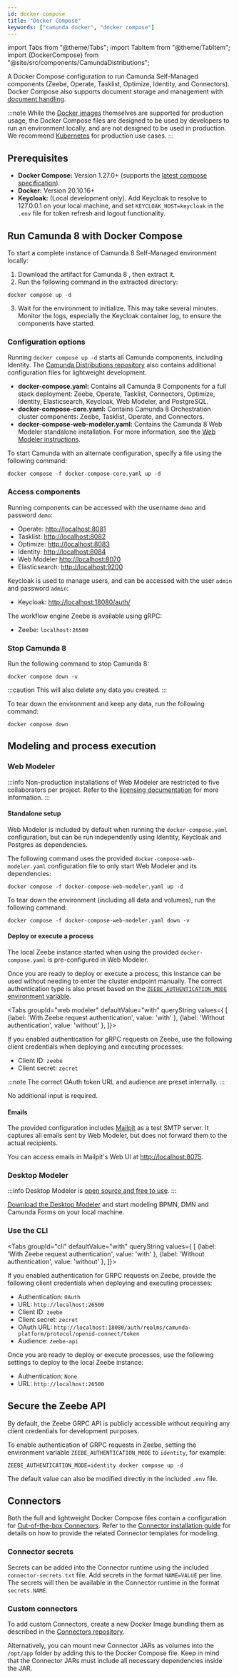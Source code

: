 ```yaml
---
id: docker-compose
title: "Docker Compose"
keywords: ["camunda docker", "docker compose"]
---
```


import Tabs from "@theme/Tabs";
import TabItem from "@theme/TabItem";
import {DockerCompose} from "@site/src/components/CamundaDistributions";

A Docker Compose configuration to run Camunda Self-Managed components (Zeebe, Operate, Tasklist, Optimize, Identity, and Connectors). Docker Compose also supports document storage and management with [document handling](/docs/self-managed/document-handling/overview.md).

:::note
While the [Docker images](/self-managed/setup/deploy/other/docker.md) themselves are supported for production usage, the Docker Compose files are designed to be used by developers to run an environment locally, and are not designed to be used in production. We recommend [Kubernetes](/self-managed/setup/install.md) for production use cases.
:::

## Prerequisites

- **Docker Compose:** Version 1.27.0+ (supports the [latest compose specification](https://docs.docker.com/compose/compose-file/)).
- **Docker:** Version 20.10.16+
- **Keycloak:** (Local development only). Add Keycloak to resolve to 127.0.0.1 on your local machine, and set `KEYCLOAK_HOST=keycloak` in the `.env` file for token refresh and logout functionality.

## Run Camunda 8 with Docker Compose

To start a complete instance of Camunda 8 Self-Managed environment locally:

1. Download the artifact for Camunda 8 <DockerCompose/>, then extract it.
2. Run the following command in the extracted directory:

```shell
docker compose up -d
```

3. Wait for the environment to initialize. This may take several minutes. Monitor the logs, especially the Keycloak container log, to ensure the components have started.

### Configuration options

Running `docker compose up -d` starts all Camunda components, including Identity. The [Camunda Distributions repository](https://github.com/camunda/camunda-distributions) also contains additional configuration files for lightweight development.

- **docker-compose.yaml:** Contains all Camunda 8 Components for a full stack deployment: Zeebe, Operate, Tasklist, Connectors, Optimize, Identity, Elasticsearch, Keycloak, Web Modeler, and PostgreSQL.
- **docker-compose-core.yaml:** Contains Camunda 8 Orchestration cluster components: Zeebe, Tasklist, Operate, and Connectors.
- **docker-compose-web-modeler.yaml:** Contains the Camunda 8 Web Modeler standalone installation. For more information, see the [Web Modeler instructions](#web-modeler).

To start Camunda with an alternate configuration, specify a file using the following command:

```shell
docker compose -f docker-compose-core.yaml up -d
```

### Access components

Running components can be accessed with the username `demo` and password `demo`:

- Operate: [http://localhost:8081](http://localhost:8081)
- Tasklist: [http://localhost:8082](http://localhost:8082)
- Optimize: [http://localhost:8083](http://localhost:8083)
- Identity: [http://localhost:8084](http://localhost:8084)
- Web Modeler [http://localhost:8070](http://localhost:8070)
- Elasticsearch: [http://localhost:9200](http://localhost:9200)

Keycloak is used to manage users, and can be accessed with the user `admin` and password `admin`:

- Keycloak: [http://localhost:18080/auth/](http://localhost:18080/auth/)

The workflow engine Zeebe is available using gRPC:

- Zeebe: `localhost:26500`

### Stop Camunda 8

Run the following command to stop Camunda 8:

```shell
docker compose down -v
```

:::caution
This will also delete any data you created.
:::

To tear down the environment and keep any data, run the following command:

```shell
docker compose down
```

## Modeling and process execution

### Web Modeler

:::info
Non-production installations of Web Modeler are restricted to five collaborators per project. Refer to the [licensing documentation](/reference/licenses.md) for more information.
:::

#### Standalone setup

Web Modeler is included by default when running the `docker-compose.yaml` configuration, but can be run independently using Identity, Keycloak and Postgres as dependencies.

The following command uses the provided `docker-compose-web-modeler.yaml` configuration file to only start Web Modeler and its dependencies:

```shell
docker compose -f docker-compose-web-modeler.yaml up -d
```

To tear down the environment (including all data and volumes), run the following command:

```shell
docker compose -f docker-compose-web-modeler.yaml down -v
```

#### Deploy or execute a process

The local Zeebe instance started when using the provided `docker-compose.yaml` is pre-configured in Web Modeler.

Once you are ready to deploy or execute a process, this instance can be used without needing to enter the cluster endpoint manually. The correct authentication type is also preset based on the [`ZEEBE_AUTHENTICATION_MODE` environment variable](#securing-the-zeebe-api).

<Tabs groupId="web modeler" defaultValue="with" queryString values={
[
{label: 'With Zeebe request authentication', value: 'with' },
{label: 'Without authentication', value: 'without' },
]}>

<TabItem value="with">

If you enabled authentication for gRPC requests on Zeebe, use the following client credentials when deploying and executing processes:

- Client ID: `zeebe`
- Client secret: `zecret`

:::note
The correct OAuth token URL and audience are preset internally.
:::

</TabItem>

<TabItem value='without'>

No additional input is required.

</TabItem>
</Tabs>

#### Emails

The provided configuration includes [Mailpit](https://github.com/axllent/mailpit) as a test SMTP server. It captures all emails sent by Web Modeler, but does not forward them to the actual recipients.

You can access emails in Mailpit's Web UI at [http://localhost:8075](http://localhost:8075).

### Desktop Modeler

:::info
Desktop Modeler is [open source and free to use](https://github.com/camunda/camunda-modeler).
:::

[Download the Desktop Modeler](https://camunda.com/download/modeler/) and start modeling BPMN, DMN and Camunda Forms on your local machine.

### Use the CLI

<Tabs groupId="cli" defaultValue="with" queryString values={
[
{label: 'With Zeebe request authentication', value: 'with' },
{label: 'Without authentication', value: 'without' },
]}>

<TabItem value="with">

If you enabled authentication for GRPC requests on Zeebe, provide the following client credentials when deploying and executing processes:

- Authentication: `OAuth`
- URL: `http://localhost:26500`
- Client ID: `zeebe`
- Client secret: `zecret`
- OAuth URL: `http://localhost:18080/auth/realms/camunda-platform/protocol/openid-connect/token`
- Audience: `zeebe-api`

</TabItem>

<TabItem value="without">

Once you are ready to deploy or execute processes, use the following settings to deploy to the local Zeebe instance:

- Authentication: `None`
- URL: `http://localhost:26500`

</TabItem>
</Tabs>

## Secure the Zeebe API

By default, the Zeebe GRPC API is publicly accessible without requiring any client credentials for development purposes.

To enable authentication of GRPC requests in Zeebe, setting the environment variable `ZEEBE_AUTHENTICATION_MODE` to `identity`, for example:

```shell
ZEEBE_AUTHENTICATION_MODE=identity docker compose up -d
```

The default value can also be modified directly in the included `.env` file.

## Connectors

Both the full and lightweight Docker Compose files contain a configuration for [Out-of-the-box Connectors](/components/connectors/out-of-the-box-connectors/available-connectors-overview.md). Refer to the [Connector installation guide](/self-managed/connectors-deployment/install-and-start.md) for details on how to provide the related Connector templates for modeling.

### Connector secrets

Secrets can be added into the Connector runtime using the included `connector-secrets.txt` file. Add secrets in the format `NAME=VALUE`
per line. The secrets will then be available in the Connector runtime in the format `secrets.NAME`.

### Custom connectors

To add custom Connectors, create a new Docker Image bundling them as described in the [Connectors repository](https://github.com/camunda/connectors).

Alternatively, you can mount new Connector JARs as volumes into the `/opt/app` folder by adding this to the Docker Compose file. Keep in mind that the Connector JARs must include all necessary dependencies inside the JAR.
